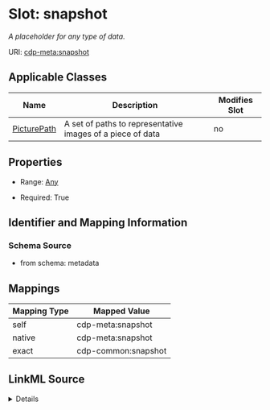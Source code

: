 

# Slot: snapshot


_A placeholder for any type of data._



URI: [cdp-meta:snapshot](metadatasnapshot)



<!-- no inheritance hierarchy -->





## Applicable Classes

| Name | Description | Modifies Slot |
| --- | --- | --- |
| [PicturePath](PicturePath.md) | A set of paths to representative images of a piece of data |  no  |







## Properties

* Range: [Any](Any.md)

* Required: True





## Identifier and Mapping Information







### Schema Source


* from schema: metadata




## Mappings

| Mapping Type | Mapped Value |
| ---  | ---  |
| self | cdp-meta:snapshot |
| native | cdp-meta:snapshot |
| exact | cdp-common:snapshot |




## LinkML Source

<details>
```yaml
name: snapshot
description: A placeholder for any type of data.
from_schema: metadata
exact_mappings:
- cdp-common:snapshot
rank: 1000
alias: snapshot
owner: PicturePath
domain_of:
- PicturePath
range: Any
required: true
inlined: true
inlined_as_list: true

```
</details>